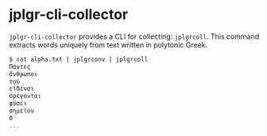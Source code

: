 # jplgr-cli-collector
`jplgr-cli-collector` provides a CLI for collecting:
`jplgrcoll`. This command extracts words uniquely from text written in polytonic Greek.

```bash
$ cat alpha.txt | jplgrconv | jplgrcoll
Πάντες
ἄνθρωποι
τοῦ
εἰδέναι
ὀρέγονται
φύσει
σημεῖον
δ'
...
```